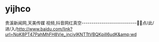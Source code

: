 # yijhco
贵溪新闻网,天美传媒 视频,抖音网红真空----------------------------🎯🎯点/此/进/入/http://www.baidu.com/link?url=NoK8PT47PahMhFH8Vie_jnciyIKNTTtVBQKpill6udK&amp;wd
